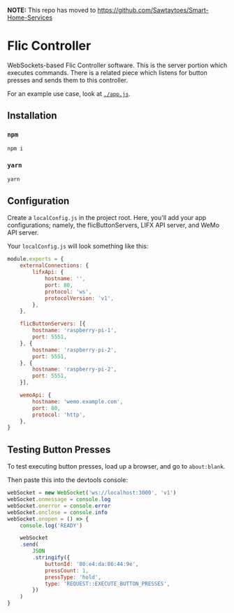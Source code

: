 **NOTE:** This repo has moved to https://github.com/Sawtaytoes/Smart-Home-Services

# Flic Controller
WebSockets-based Flic Controller software. This is the server portion which executes commands. There is a related piece which listens for button presses and sends them to this controller.

For an example use case, look at [`./app.js`](app.js).

## Installation

### `npm`
```sh
npm i
```

### `yarn`
```sh
yarn
```

## Configuration
Create a `localConfig.js` in the project root. Here, you'll add your app configurations; namely, the flicButtonServers, LIFX API server, and WeMo API server.

Your `localConfig.js` will look something like this:

```js
module.exports = {
	externalConnections: {
		lifxApi: {
			hostname: '',
			port: 80,
			protocol: 'ws',
			protocolVersion: 'v1',
		},
	},

	flicButtonServers: [{
		hostname: 'raspberry-pi-1',
		port: 5551,
	}, {
		hostname: 'raspberry-pi-2',
		port: 5551,
	}, {
		hostname: 'raspberry-pi-2',
		port: 5551,
	}],

	wemoApi: {
		hostname: 'wemo.example.com',
		port: 80,
		protocol: 'http',
	},
}
```

## Testing Button Presses
To test executing button presses, load up a browser, and go to `about:blank`.

Then paste this into the devtools console:
```js
webSocket = new WebSocket('ws://localhost:3000', 'v1')
webSocket.onmessage = console.log
webSocket.onerror = console.error
webSocket.onclose = console.info
webSocket.onopen = () => {
	console.log('READY')

	webSocket
	.send(
		JSON
		.stringify({
			buttonId: '80:e4:da:86:44:9e',
			pressCount: 1,
			pressType: 'hold',
			type: 'REQUEST::EXECUTE_BUTTON_PRESSES',
		})
	)
}
```
